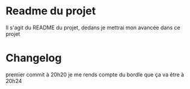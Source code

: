# Readme du projet

Il s'agit du README du projet, dedans je mettrai mon avancée dans ce projet

# Changelog

premier commit à 20h20
je me rends compte du bordle que ça va être à 20h24
